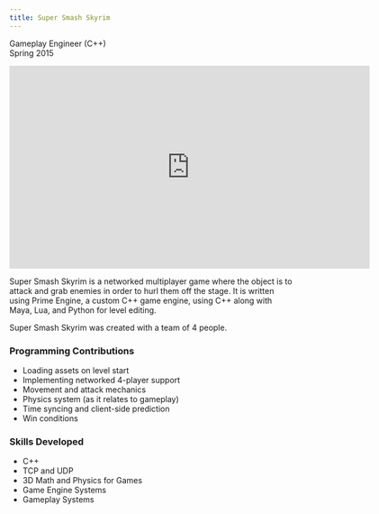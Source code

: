 ```yaml
---
title: Super Smash Skyrim
---
```


Gameplay Engineer (C++)
<br/>
Spring 2015

<iframe src="https://youtube.com/embed/4ifTNHY9b8s" width="640" height="360" frameborder="0" allowfullscreen></iframe>

Super Smash Skyrim is a networked multiplayer game where the object is to attack and grab enemies in order to hurl them off the stage. It is written using Prime Engine, a custom C++ game engine, using C++ along with Maya, Lua, and Python for level editing.

Super Smash Skyrim was created with a team of 4 people.

### Programming Contributions

- Loading assets on level start
- Implementing networked 4-player support
- Movement and attack mechanics
- Physics system (as it relates to gameplay)
- Time syncing and client-side prediction
- Win conditions

### Skills Developed

- C++
- TCP and UDP
- 3D Math and Physics for Games
- Game Engine Systems
- Gameplay Systems
